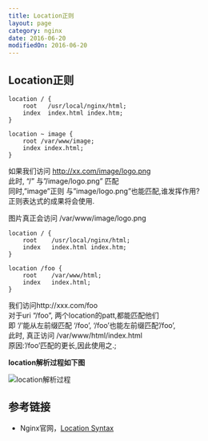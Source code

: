 ```yaml
---
title: Location正则
layout: page
category: nginx
date: 2016-06-20
modifiedOn: 2016-06-20
---
```


## Location正则

```shell
location / {
    root   /usr/local/nginx/html;
    index  index.html index.htm;
}
 
location ~ image {
    root /var/www/image;
    index index.html;
}
```

如果我们访问  http://xx.com/image/logo.png  
此时, “/” 与”/image/logo.png” 匹配  
同时,”image”正则 与”image/logo.png”也能匹配,谁发挥作用?  
正则表达式的成果将会使用.  
 
图片真正会访问 /var/www/image/logo.png  


```shell
location / {
    root	/usr/local/nginx/html;
    index	index.html index.htm;
}
 
location /foo {
    root	/var/www/html;
    index	index.html;
}
```

我们访问http://xxx.com/foo  
 对于uri “/foo”,   两个location的patt,都能匹配他们  
即 ‘/’能从左前缀匹配 ‘/foo’, ‘/foo’也能左前缀匹配’/foo’,  
此时, 真正访问 /var/www/html/index.html  
原因:’/foo’匹配的更长,因此使用之.;  

**location解析过程如下图**  

![location解析过程](https://camo.githubusercontent.com/7df924e86acaa7b2d44f709bc86aec92d64444c0/687474703a2f2f692e696d6775722e636f6d2f655336424476622e706e67)

## 参考链接

- Nginx官网，[Location Syntax](http://nginx.org/en/docs/http/ngx_http_core_module.html#location)













